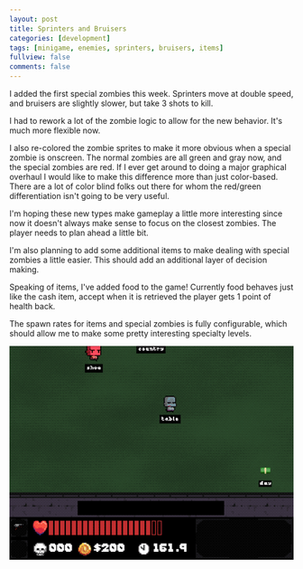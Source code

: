 ```yaml
---
layout: post
title: Sprinters and Bruisers
categories: [development]
tags: [minigame, enemies, sprinters, bruisers, items]
fullview: false
comments: false
---
```


I added the first special zombies this week. Sprinters move at double speed, and bruisers are slightly slower, but take 3 shots to kill.

I had to rework a lot of the zombie logic to allow for the new behavior. It's much more flexible now.

I also re-colored the zombie sprites to make it more obvious when a special zombie is onscreen. The normal zombies are all green and gray now, and the special zombies are red. If I ever get around to doing a major graphical overhaul I would like to make this difference more than just color-based. There are a lot of color blind folks out there for whom the red/green differentiation isn't going to be very useful.

I'm hoping these new types make gameplay a little more interesting since now it doesn't always make sense to focus on the closest zombies. The player needs to plan ahead a little bit.

I'm also planning to add some additional items to make dealing with special zombies a little easier. This should add an additional layer of decision making.

Speaking of items, I've added food to the game! Currently food behaves just like the cash item, accept when it is retrieved the player gets 1 point of health back.

The spawn rates for items and special zombies is fully configurable, which should allow me to make some pretty interesting specialty levels.

![Sprinters and Bruisers](/assets/media/posts/2019-06-26/sprinters-and-bruisers.gif "Sprinters and Bruisers")
